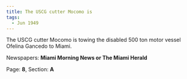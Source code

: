 ```yaml
---  
title: The USCG cutter Mocomo is  
tags:  
  - Jun 1949  
---  
```

  
The USCG cutter Mocomo is towing the disabled 500 ton motor vessel Ofelina Gancedo to Miami.  
  
Newspapers: **Miami Morning News or The Miami Herald**  
  
Page: **8**, Section: **A** 
